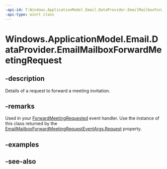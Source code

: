 ```yaml
---
-api-id: T:Windows.ApplicationModel.Email.DataProvider.EmailMailboxForwardMeetingRequest
-api-type: winrt class
---
```


<!-- Class syntax.
public class EmailMailboxForwardMeetingRequest : Windows.ApplicationModel.Email.DataProvider.IEmailMailboxForwardMeetingRequest
-->

# Windows.ApplicationModel.Email.DataProvider.EmailMailboxForwardMeetingRequest

## -description
Details of a request to forward a meeting invitation.

## -remarks
Used in your [ForwardMeetingRequested](emaildataproviderconnection_forwardmeetingrequested.md) event handler. Use the instance of this class returned by the [EmailMailboxForwardMeetingRequestEventArgs.Request](emailmailboxforwardmeetingrequesteventargs_request.md) property.

## -examples

## -see-also
